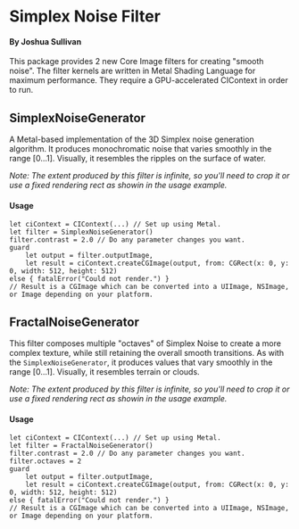 # Simplex Noise Filter
#### By Joshua Sullivan

This package provides 2 new Core Image filters for creating "smooth noise". The filter kernels are written in Metal Shading Language for maximum performance. They require a GPU-accelerated CIContext in order to run.

## SimplexNoiseGenerator
A Metal-based implementation of the 3D Simplex noise generation algorithm. It produces monochromatic noise that varies smoothly in the range [0…1]. Visually, it resembles the ripples on the surface of water.

_Note: The extent produced by this filter is infinite, so you'll need to crop it or use a fixed rendering rect as showin in the usage example._

#### Usage
```
let ciContext = CIContext(...) // Set up using Metal.
let filter = SimplexNoiseGenerator()
filter.contrast = 2.0 // Do any parameter changes you want.
guard 
    let output = filter.outputImage,
    let result = ciContext.createCGImage(output, from: CGRect(x: 0, y: 0, width: 512, height: 512)
else { fatalError("Could not render.") }
// Result is a CGImage which can be converted into a UIImage, NSImage, or Image depending on your platform.
```

## FractalNoiseGenerator
This filter composes multiple "octaves" of Simplex Noise to create a more complex texture, while still retaining the overall smooth transitions. As with the `SimplexNoiseGenerator`, it produces values that vary smoothly in the range [0…1]. Visually, it resembles terrain or clouds.

_Note: The extent produced by this filter is infinite, so you'll need to crop it or use a fixed rendering rect as showin in the usage example._

#### Usage
```
let ciContext = CIContext(...) // Set up using Metal.
let filter = FractalNoiseGenerator()
filter.contrast = 2.0 // Do any parameter changes you want.
filter.octaves = 2
guard 
    let output = filter.outputImage,
    let result = ciContext.createCGImage(output, from: CGRect(x: 0, y: 0, width: 512, height: 512)
else { fatalError("Could not render.") }
// Result is a CGImage which can be converted into a UIImage, NSImage, or Image depending on your platform.
```
